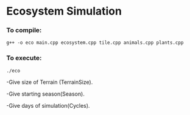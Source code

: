 # Ecosystem Simulation

### To compile:
`g++ -o eco main.cpp ecosystem.cpp tile.cpp animals.cpp plants.cpp`

### To execute:
`./eco`

-Give size of Terrain (TerrainSize).

-Give starting season(Season).

-Give days of simulation(Cycles).
